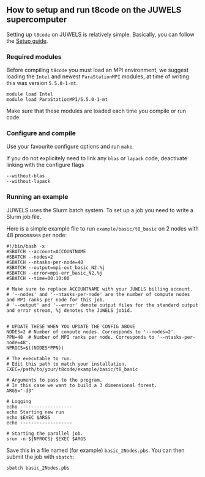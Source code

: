 ## How to setup and run t8code on the JUWELS supercomputer

Setting up `t8code` on JUWELS is relatively simple. Basically, you can follow the [Setup guide](https://github.com/holke/t8code/wiki/Installation).

### Required modules

Before compiling `t8code` you must load an MPI environment, we suggest loading the `Intel` and newest `ParaStationMPI` modules, at time of writing this was version `5.5.0-1-mt`.

```
module load Intel
module load ParaStationMPI/5.5.0-1-mt
```

Make sure that these modules are loaded each time you compile or run code.


### Configure and compile

Use your favourite configure options and run `make`.

If you do not explicitely need to link any `blas` or `lapack` code, deactivate linking with the configure flags
```
--without-blas
--without-lapack
```

### Running an example

JUWELS uses the Slurm batch system. To set up a job you need to write a Slurm job file.

Here is a simple example file to run `example/basic/t8_basic` on 2 nodes with 48 processes per node:

```
#!/bin/bash -x
#SBATCH --account=ACCOUNTNAME
#SBATCH --nodes=2
#SBATCH --ntasks-per-node=48
#SBATCH --output=mpi-out_basic_N2.%j
#SBATCH --error=mpi-err_basic_N2.%j
#SBATCH --time=00:10:00

# Make sure to replace ACCOUNTNAME with your JUWELS billing account.
# '--nodes' and '--ntasks-per-node' are the number of compute nodes and MPI ranks per node for this job.
# '--output' and '--error' denote output files for the standard output and error stream, %j denotes the JUWELS jobid.


# UPDATE THESE WHEN YOU UPDATE THE CONFIG ABOVE
NODES=2 # Number of compute nodes. Corresponds to '--nodes=2'.
PPN=48  # Number of MPI ranks per node. Corresponds to '--ntasks-per-node=48'.
NPROCS=$((NODES*PPN))

# The executable to run.
# Edit this path to match your installation.
EXEC=/path/to/your/t8code/example/basic/t8_basic

# Arguments to pass to the program.
# In this case we want to build a 3 dimensional forest.
ARGS="-d3"

# Logging
echo -------------------
echo Starting new run
echo $EXEC $ARGS
echo -------------------

# Starting the parallel job.
srun -n ${NPROCS} $EXEC $ARGS
```

Save this in a file named (for example) `basic_2Nodes.pbs`.
You can then submit the job with `sbatch`:

```
sbatch basic_2Nodes.pbs
```


